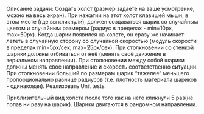 Описание задачи: Создать холст (размер задаете на ваше усмотрение, можно на весь экран). При нажатии на этот холст клавишей мыши, в этом месте (где вы кликнули), должен создаваться шарик со случайным цветом и случайным размером (радиус в пределах - min=10px, max=50px). Когда шарик появился на холсте, он сразу же начинает лететь в случайную сторону со случайной скоростью (модуль скорости в пределах min=5px/сек, max=25px/сек). При столкновении со стенкой шарики должны отбиваться от неё (менять своё движение в зеркальном направлении). При столкновении между собой шарики должны менять свое направление и скорость соответственно ситуации. При столкновении больший по размерам шарик “тяжелее” меньшего пропорционально разнице радиусов (т.е. плотность материала шариков - одинаковая). Реализовать Unit tests.

Приблизительный вид холста после того как на него кликнули 5 раз(не попав ни разу на шарик). Шарики двигаются в рандомном направлении.